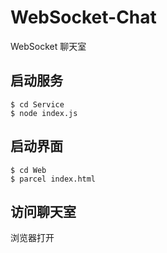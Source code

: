 # WebSocket-Chat
WebSocket 聊天室

## 启动服务

```
$ cd Service
$ node index.js
```

## 启动界面

```
$ cd Web
$ parcel index.html
```

## 访问聊天室
浏览器打开 
